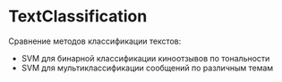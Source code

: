 # TextClassification
Сравнение методов классификации текстов:
* SVM для бинарной классификации киноотзывов по тональности
* SVM для мультиклассификации сообщений по различным темам
